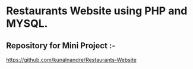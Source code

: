 # Restaurants Website using PHP and MYSQL.

## Repository for Mini Project :-

https://github.com/kunalnandre/Restaurants-Website

